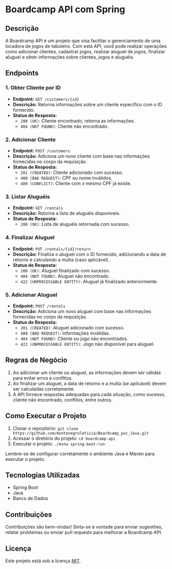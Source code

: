 # Boardcamp API com Spring

## Descrição

A Boardcamp API é um projeto que visa facilitar o gerenciamento de uma locadora de jogos de tabuleiro. Com esta API, você pode realizar operações como adicionar clientes, cadastrar jogos, realizar aluguel de jogos, finalizar aluguel e obter informações sobre clientes, jogos e aluguéis.

## Endpoints

### 1. Obter Cliente por ID

- **Endpoint:** `GET /customers/{id}`
- **Descrição:** Retorna informações sobre um cliente específico com o ID fornecido.
- **Status de Resposta:**
  - `200 (OK)`: Cliente encontrado, retorna as informações.
  - `404 (NOT FOUND)`: Cliente não encontrado.

### 2. Adicionar Cliente

- **Endpoint:** `POST /customers`
- **Descrição:** Adiciona um novo cliente com base nas informações fornecidas no corpo da requisição.
- **Status de Resposta:**
  - `201 (CREATED)`: Cliente adicionado com sucesso.
  - `400 (BAD REQUEST)`: CPF ou nome inválidos.
  - `409 (CONFLICT)`: Cliente com o mesmo CPF já existe.

### 3. Listar Aluguéis

- **Endpoint:** `GET /rentals`
- **Descrição:** Retorna a lista de aluguéis disponíveis.
- **Status de Resposta:**
  - `200 (OK)`: Lista de aluguéis retornada com sucesso.

### 4. Finalizar Aluguel

- **Endpoint:** `PUT /rentals/{id}/return`
- **Descrição:** Finaliza o aluguel com o ID fornecido, adicionando a data de retorno e calculando a multa (caso aplicável).
- **Status de Resposta:**
  - `200 (OK)`: Aluguel finalizado com sucesso.
  - `404 (NOT FOUND)`: Aluguel não encontrado.
  - `422 (UNPROCESSABLE ENTITY)`: Aluguel já finalizado anteriormente.

### 5. Adicionar Aluguel

- **Endpoint:** `POST /rentals`
- **Descrição:** Adiciona um novo aluguel com base nas informações fornecidas no corpo da requisição.
- **Status de Resposta:**
  - `201 (CREATED)`: Aluguel adicionado com sucesso.
  - `400 (BAD REQUEST)`: Informações inválidas.
  - `404 (NOT FOUND)`: Cliente ou jogo não encontrados.
  - `422 (UNPROCESSABLE ENTITY)`: Jogo não disponível para aluguel.

## Regras de Negócio

1. Ao adicionar um cliente ou aluguel, as informações devem ser válidas para evitar erros e conflitos.
2. Ao finalizar um aluguel, a data de retorno e a multa (se aplicável) devem ser calculadas corretamente.
3. A API fornece respostas adequadas para cada situação, como sucesso, cliente não encontrado, conflitos, entre outros.

## Como Executar o Projeto

1. Clonar o repositório: `git clone https://github.com/montenegroleticia/Boardcamp_poc_Java.git`
2. Acessar o diretório do projeto: `cd boardcamp-api`
3. Executar o projeto: `./mvnw spring-boot:run`

Lembre-se de configurar corretamente o ambiente Java e Maven para executar o projeto.

## Tecnologias Utilizadas

- Spring Boot
- Java
- Banco de Dados

## Contribuições

Contribuições são bem-vindas! Sinta-se à vontade para enviar sugestões, relatar problemas ou enviar pull requests para melhorar a Boardcamp API.

## Licença

Este projeto está sob a licença [MIT](LICENSE).
